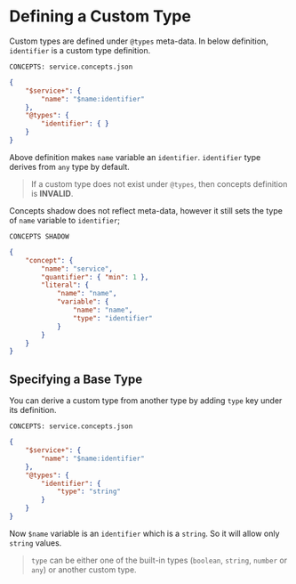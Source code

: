 # Defining a Custom Type

Custom types are defined under `@types` meta-data. In below definition,
`identifier` is a custom type definition.

`CONCEPTS: service.concepts.json`

```json
{
    "$service+": {
        "name": "$name:identifier"
    },
    "@types": {
        "identifier": { }
    }
}
```

Above definition makes `name` variable an `identifier`. `identifier` type
derives from `any` type by default.

> If a custom type does not exist under `@types`, then concepts definition
> is **INVALID**.

Concepts shadow does not reflect meta-data, however it still sets the type of
`name` variable to `identifier`;

`CONCEPTS SHADOW`

```json
{
    "concept": {
        "name": "service",
        "quantifier": { "min": 1 },
        "literal": {
            "name": "name",
            "variable": {
                "name": "name",
                "type": "identifier"
            }
        }
    }
}
```

## Specifying a Base Type

You can derive a custom type from another type by adding `type` key under its
definition.

`CONCEPTS: service.concepts.json`

```json
{
    "$service+": {
        "name": "$name:identifier"
    },
    "@types": {
        "identifier": { 
            "type": "string"
        }
    }
}
```

Now `$name` variable is an `identifier` which is a `string`. So it will allow
only `string` values.

> `type` can be either one of the built-in types (`boolean`, `string`, `number`
> or `any`) or another custom type.
